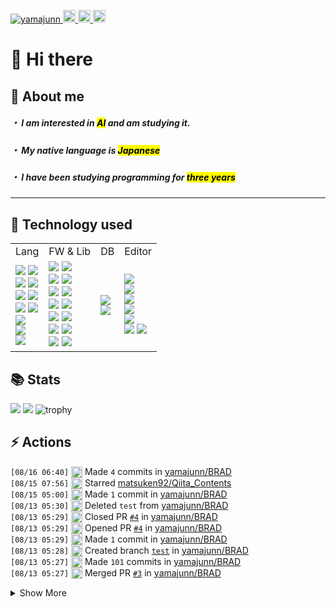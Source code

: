 <p align="left">
  <a href="https://github.com/yamajunn/yamajunn/">
    <img src="https://komarev.com/ghpvc/?username=yamajunn" alt="yamajunn" />
  </a>
  <a href="https://github.com/yamajunn">
    <img height="20" src="https://img.shields.io/github/followers/yamajunn?label=follow&logo=github&style=flat" />
  </a>
  <a href="http://qiita.com/amiton1115">
    <img height="20" src="https://qiita-badge.apiapi.app/s/amiton1115/posts.svg" />
  </a>
  <//qiita.com/amiton1115">
    <img height="20" src="https://qiita-badge.apiapi.app/s/amiton1115/contributions.svg" />
  </a>
</p>
  
# 👋 Hi there

## 📝 About me
##### ・ I am interested in <mark>AI</mark> and am studying it.
  
##### ・ My native language is <mark>Japanese</mark>
  
##### ・ I have been studying programming for <mark>three years</mark>
  
---
## 🔧 Technology used

<table>
  <tr>
    <td>Lang</td>
    <td>FW & Lib</td>
    <td>DB</td>
    <td>Editor</td>
  </tr>
  <tr>
    <td>
      <img src="https://img.shields.io/badge/python-3670A0?style=for-the-badge&logo=python&logoColor=ffdd54">
      <img src="https://img.shields.io/badge/java-%23ED8B00.svg?style=for-the-badge&logo=openjdk&logoColor=white">
      <br>
      <img src="https://img.shields.io/badge/c-%2300599C.svg?style=for-the-badge&logo=c&logoColor=white">
      <img src="https://img.shields.io/badge/typescript-%23007ACC.svg?style=for-the-badge&logo=typescript&logoColor=white">
      <br>
      <img src="https://img.shields.io/badge/html5-%23E34F26.svg?style=for-the-badge&logo=html5&logoColor=white">
      <img src="https://img.shields.io/badge/css3-%231572B6.svg?style=for-the-badge&logo=css3&logoColor=white">
      <br>
      <img src="https://img.shields.io/badge/dart-%230175C2.svg?style=for-the-badge&logo=dart&logoColor=white">
      <img src="https://img.shields.io/badge/PowerShell-%235391FE.svg?style=for-the-badge&logo=powershell&logoColor=white">
      <br>
      <img src="https://img.shields.io/badge/Windows%20Terminal-%234D4D4D.svg?style=for-the-badge&logo=windows-terminal&logoColor=white">
      <br>
      <img src="https://img.shields.io/badge/shell_script-%23121011.svg?style=for-the-badge&logo=gnu-bash&logoColor=white">
      <br>
      <img src="https://img.shields.io/badge/assembly%20script-%23000000.svg?style=for-the-badge&logo=assemblyscript&logoColor=white">
      <br>
    </td>
    <td>
      <img src="https://img.shields.io/badge/django-%23092E20.svg?style=for-the-badge&logo=django&logoColor=white">
      <img src="https://img.shields.io/badge/flask-%23000.svg?style=for-the-badge&logo=flask&logoColor=white">
      <br>
      <img src="https://img.shields.io/badge/bootstrap-%238511FA.svg?style=for-the-badge&logo=bootstrap&logoColor=white">
      <img src="https://img.shields.io/badge/Flutter-%2302569B.svg?style=for-the-badge&logo=Flutter&logoColor=white">
      <br>
      <img src="https://img.shields.io/badge/opencv-%23white.svg?style=for-the-badge&logo=opencv&logoColor=white">
      <img src="https://img.shields.io/badge/p5.js-ED225D?style=for-the-badge&logo=p5.js&logoColor=FFFFFF">
      <br>
      <img src="https://img.shields.io/badge/react-%2320232a.svg?style=for-the-badge&logo=react&logoColor=%2361DAFB">
      <img src="https://img.shields.io/badge/Keras-%23D00000.svg?style=for-the-badge&logo=Keras&logoColor=white">
      <br>
      <img src="https://img.shields.io/badge/Matplotlib-%23ffffff.svg?style=for-the-badge&logo=Matplotlib&logoColor=black">
      <img src="https://img.shields.io/badge/numpy-%23013243.svg?style=for-the-badge&logo=numpy&logoColor=white">
      <br>
      <img src="https://img.shields.io/badge/pandas-%23150458.svg?style=for-the-badge&logo=pandas&logoColor=white">
      <img src="https://img.shields.io/badge/PyTorch-%23EE4C2C.svg?style=for-the-badge&logo=PyTorch&logoColor=white">
      <br>
      <img src="https://img.shields.io/badge/scikit--learn-%23F7931E.svg?style=for-the-badge&logo=scikit-learn&logoColor=white">
      <img src="https://img.shields.io/badge/TensorFlow-%23FF6F00.svg?style=for-the-badge&logo=TensorFlow&logoColor=white">
    </td>
    <td>
      <img src="https://img.shields.io/badge/mysql-4479A1.svg?style=for-the-badge&logo=mysql&logoColor=white">
      <br>
      <img src="https://img.shields.io/badge/sqlite-%2307405e.svg?style=for-the-badge&logo=sqlite&logoColor=white">
    </td>
    <td>
      <img src="https://img.shields.io/badge/Visual%20Studio%20Code-0078d7.svg?style=for-the-badge&logo=visual-studio-code&logoColor=white">
      <br>
      <img src="https://img.shields.io/badge/Visual%20Studio-5C2D91.svg?style=for-the-badge&logo=visual-studio&logoColor=white">
      <br>
      <img src="https://img.shields.io/badge/android%20studio-346ac1?style=for-the-badge&logo=android%20studio&logoColor=white">
      <br>
      <img src="https://img.shields.io/badge/IntelliJIDEA-000000.svg?style=for-the-badge&logo=intellij-idea&logoColor=white">
      <br>
      <img src="https://img.shields.io/badge/jupyter-%23FA0F00.svg?style=for-the-badge&logo=jupyter&logoColor=white">
      <br>
      <img src="https://img.shields.io/badge/VIM-%2311AB00.svg?style=for-the-badge&logo=vim&logoColor=white">
      <img src="https://img.shields.io/badge/Xcode-007ACC?style=for-the-badge&logo=Xcode&logoColor=white">
    </td>
  </tr>
</table>
  
## 📚 Stats
![](http://github-profile-summary-cards.vercel.app/api/cards/most-commit-language?username=yamajunn&theme=slateorange)
![](http://github-profile-summary-cards.vercel.app/api/cards/productive-time?username=yamajunn&theme=slateorange&utcOffset=9)
![trophy](https://github-profile-trophy.vercel.app/?username=yamajunn&theme=discord&margin-w=15&no-bg=true&column=6&no-frame=true&rank=-?)

## ⚡️ Actions
  <!--START_SECTION:activity-->
`[08/16 06:40]` <img alt="📝" src="https://github.com/cheesits456/github-activity-readme/raw/master/icons/commit.png" align="top" height="18"> Made `4` commits in [yamajunn/BRAD](https://github.com/yamajunn/BRAD)  
`[08/15 07:56]` <img alt="⭐" src="https://github.com/cheesits456/github-activity-readme/raw/master/icons/star.png" align="top" height="18"> Starred [matsuken92/Qiita_Contents](https://github.com/matsuken92/Qiita_Contents)  
`[08/15 05:00]` <img alt="📝" src="https://github.com/cheesits456/github-activity-readme/raw/master/icons/commit.png" align="top" height="18"> Made `1` commit in [yamajunn/BRAD](https://github.com/yamajunn/BRAD)  
`[08/13 05:30]` <img alt="❌" src="https://github.com/cheesits456/github-activity-readme/raw/master/icons/delete.png" align="top" height="18"> Deleted `test` from [yamajunn/BRAD](https://github.com/yamajunn/BRAD)  
`[08/13 05:29]` <img alt="❌" src="https://github.com/cheesits456/github-activity-readme/raw/master/icons/pr-close.png" align="top" height="18"> Closed PR [`#4`](https://github.com//yamajunn/BRAD/pull/4 'Update README.md with additional crafting options') in [yamajunn/BRAD](https://github.com/yamajunn/BRAD)  
`[08/13 05:29]` <img alt="✅" src="https://github.com/cheesits456/github-activity-readme/raw/master/icons/pr-open.png" align="top" height="18"> Opened PR [`#4`](https://github.com//yamajunn/BRAD/pull/4 'Update README.md with additional crafting options') in [yamajunn/BRAD](https://github.com/yamajunn/BRAD)  
`[08/13 05:29]` <img alt="📝" src="https://github.com/cheesits456/github-activity-readme/raw/master/icons/commit.png" align="top" height="18"> Made `1` commit in [yamajunn/BRAD](https://github.com/yamajunn/BRAD)  
`[08/13 05:28]` <img alt="📂" src="https://github.com/cheesits456/github-activity-readme/raw/master/icons/create-branch.png" align="top" height="18"> Created branch [`test`](https://github.com/yamajunn/BRAD/tree/test) in [yamajunn/BRAD](https://github.com/yamajunn/BRAD)  
`[08/13 05:27]` <img alt="📝" src="https://github.com/cheesits456/github-activity-readme/raw/master/icons/commit.png" align="top" height="18"> Made `101` commits in [yamajunn/BRAD](https://github.com/yamajunn/BRAD)  
`[08/13 05:27]` <img alt="🎉" src="https://github.com/cheesits456/github-activity-readme/raw/master/icons/merge.png" align="top" height="18"> Merged PR [`#3`](https://github.com//yamajunn/BRAD/pull/3 'Feature/new caputure screen keys') in [yamajunn/BRAD](https://github.com/yamajunn/BRAD)  

<details><summary>Show More</summary>

`[08/13 05:26]` <img alt="✅" src="https://github.com/cheesits456/github-activity-readme/raw/master/icons/pr-open.png" align="top" height="18"> Opened PR [`#3`](https://github.com//yamajunn/BRAD/pull/3 'Feature/new caputure screen keys') in [yamajunn/BRAD](https://github.com/yamajunn/BRAD)  
`[08/12 07:24]` <img alt="📝" src="https://github.com/cheesits456/github-activity-readme/raw/master/icons/commit.png" align="top" height="18"> Made `40` commits in [yamajunn/BRAD](https://github.com/yamajunn/BRAD)  
`[08/09 17:54]` <img alt="📝" src="https://github.com/cheesits456/github-activity-readme/raw/master/icons/commit.png" align="top" height="18"> Made `7` commits in [yamajunn/yamajunn](https://github.com/yamajunn/yamajunn)  
`[08/09 16:33]` <img alt="📝" src="https://github.com/cheesits456/github-activity-readme/raw/master/icons/commit.png" align="top" height="18"> Made `57` commits in [yamajunn/BRAD](https://github.com/yamajunn/BRAD)  
`[08/09 07:59]` <img alt="📂" src="https://github.com/cheesits456/github-activity-readme/raw/master/icons/create-branch.png" align="top" height="18"> Created branch [`feature/NewCaputureScreenKeys`](https://github.com/yamajunn/BRAD/tree/feature/NewCaputureScreenKeys) in [yamajunn/BRAD](https://github.com/yamajunn/BRAD)  
`[08/09 06:31]` <img alt="📝" src="https://github.com/cheesits456/github-activity-readme/raw/master/icons/commit.png" align="top" height="18"> Made `78` commits in [yamajunn/BRAD](https://github.com/yamajunn/BRAD)  
`[08/02 07:15]` <img alt="🎉" src="https://github.com/cheesits456/github-activity-readme/raw/master/icons/merge.png" align="top" height="18"> Merged PR [`#2`](https://github.com//yamajunn/BRAD/pull/2 'Feature/delete video save') in [yamajunn/BRAD](https://github.com/yamajunn/BRAD)  
`[08/02 07:13]` <img alt="✅" src="https://github.com/cheesits456/github-activity-readme/raw/master/icons/pr-open.png" align="top" height="18"> Opened PR [`#2`](https://github.com//yamajunn/BRAD/pull/2 'Feature/delete video save') in [yamajunn/BRAD](https://github.com/yamajunn/BRAD)  
`[08/02 07:12]` <img alt="📝" src="https://github.com/cheesits456/github-activity-readme/raw/master/icons/commit.png" align="top" height="18"> Made `17` commits in [yamajunn/BRAD](https://github.com/yamajunn/BRAD)  
`[07/26 09:55]` <img alt="⭐" src="https://github.com/cheesits456/github-activity-readme/raw/master/icons/star.png" align="top" height="18"> Starred [ildoonet/gpt-researcher](https://github.com/ildoonet/gpt-researcher)  
`[07/26 09:51]` <img alt="📝" src="https://github.com/cheesits456/github-activity-readme/raw/master/icons/commit.png" align="top" height="18"> Made `7` commits in [yamajunn/BRAD](https://github.com/yamajunn/BRAD)  
`[07/26 04:36]` <img alt="🎉" src="https://github.com/cheesits456/github-activity-readme/raw/master/icons/merge.png" align="top" height="18"> Merged PR [`#1`](https://github.com//yamajunn/BRAD/pull/1 'Feature/delete video save') in [yamajunn/BRAD](https://github.com/yamajunn/BRAD)  
`[07/26 04:36]` <img alt="✅" src="https://github.com/cheesits456/github-activity-readme/raw/master/icons/pr-open.png" align="top" height="18"> Opened PR [`#1`](https://github.com//yamajunn/BRAD/pull/1 'Feature/delete video save') in [yamajunn/BRAD](https://github.com/yamajunn/BRAD)  
`[07/26 04:35]` <img alt="📝" src="https://github.com/cheesits456/github-activity-readme/raw/master/icons/commit.png" align="top" height="18"> Made `5` commits in [yamajunn/BRAD](https://github.com/yamajunn/BRAD)  
`[07/25 14:32]` <img alt="📂" src="https://github.com/cheesits456/github-activity-readme/raw/master/icons/create-branch.png" align="top" height="18"> Created branch [`feature/DeleteVideoSave`](https://github.com/yamajunn/BRAD/tree/feature/DeleteVideoSave) in [yamajunn/BRAD](https://github.com/yamajunn/BRAD)  
`[07/25 13:52]` <img alt="📝" src="https://github.com/cheesits456/github-activity-readme/raw/master/icons/commit.png" align="top" height="18"> Made `21` commits in [yamajunn/BRAD](https://github.com/yamajunn/BRAD)  
`[07/20 01:41]` <img alt="📝" src="https://github.com/cheesits456/github-activity-readme/raw/master/icons/commit.png" align="top" height="18"> Made `1` commit in [yamajunn/yamajunn](https://github.com/yamajunn/yamajunn)  
`[07/19 06:15]` <img alt="📝" src="https://github.com/cheesits456/github-activity-readme/raw/master/icons/commit.png" align="top" height="18"> Made `1` commit in [yamajunn/StringMath](https://github.com/yamajunn/StringMath)  
`[07/19 06:01]` <img alt="⭐" src="https://github.com/cheesits456/github-activity-readme/raw/master/icons/star.png" align="top" height="18"> Starred [deeprajsinghsisodiya/Flutter-Dev-Discord-Tips-Tricks.](https://github.com/deeprajsinghsisodiya/Flutter-Dev-Discord-Tips-Tricks.)  
`[07/19 06:00]` <img alt="⭐" src="https://github.com/cheesits456/github-activity-readme/raw/master/icons/star.png" align="top" height="18"> Starred [CG-AA/Wool](https://github.com/CG-AA/Wool)  
`[07/19 05:56]` <img alt="⭐" src="https://github.com/cheesits456/github-activity-readme/raw/master/icons/star.png" align="top" height="18"> Starred [Mekasniz/Discord-Raider](https://github.com/Mekasniz/Discord-Raider)  
`[07/19 02:56]` <img alt="📝" src="https://github.com/cheesits456/github-activity-readme/raw/master/icons/commit.png" align="top" height="18"> Made `7` commits in [yamajunn/yamajunn](https://github.com/yamajunn/yamajunn)  
`[07/19 02:15]` <img alt="✅" src="https://github.com/cheesits456/github-activity-readme/raw/master/icons/pr-open.png" align="top" height="18"> Opened PR [`#5`](https://github.com//yufukui-m/vanxxx-server/pull/5 'yamazaki test') in [yufukui-m/vanxxx-server](https://github.com/yufukui-m/vanxxx-server)  
`[07/19 02:15]` <img alt="📝" src="https://github.com/cheesits456/github-activity-readme/raw/master/icons/commit.png" align="top" height="18"> Made `1` commit in [yufukui-m/vanxxx-server](https://github.com/yufukui-m/vanxxx-server)  
`[07/19 02:14]` <img alt="📂" src="https://github.com/cheesits456/github-activity-readme/raw/master/icons/create-branch.png" align="top" height="18"> Created branch [`yamazaki-test`](https://github.com/yufukui-m/vanxxx-server/tree/yamazaki-test) in [yufukui-m/vanxxx-server](https://github.com/yufukui-m/vanxxx-server)  
`[07/19 02:10]` <img alt="📝" src="https://github.com/cheesits456/github-activity-readme/raw/master/icons/commit.png" align="top" height="18"> Made `11` commits in [yamajunn/yamajunn](https://github.com/yamajunn/yamajunn)  
`[07/18 08:37]` <img alt="📝" src="https://github.com/cheesits456/github-activity-readme/raw/master/icons/commit.png" align="top" height="18"> Made `3` commits in [yamajunn/StringMath](https://github.com/yamajunn/StringMath)  
`[07/18 08:20]` <img alt="⭐" src="https://github.com/cheesits456/github-activity-readme/raw/master/icons/star.png" align="top" height="18"> Starred [yamajunn/BRAD](https://github.com/yamajunn/BRAD)  
`[07/18 08:20]` <img alt="⭐" src="https://github.com/cheesits456/github-activity-readme/raw/master/icons/star.png" align="top" height="18"> Starred [yamajunn/BRAD](https://github.com/yamajunn/BRAD)  
`[07/18 08:20]` <img alt="⭐" src="https://github.com/cheesits456/github-activity-readme/raw/master/icons/star.png" align="top" height="18"> Starred [yamajunn/BRAD](https://github.com/yamajunn/BRAD)  
`[07/18 08:07]` <img alt="📝" src="https://github.com/cheesits456/github-activity-readme/raw/master/icons/commit.png" align="top" height="18"> Made `4` commits in [yamajunn/IRAD](https://github.com/yamajunn/IRAD)  
`[07/18 04:02]` <img alt="📝" src="https://github.com/cheesits456/github-activity-readme/raw/master/icons/commit.png" align="top" height="18"> Made `3` commits in [yamajunn/yamajunn](https://github.com/yamajunn/yamajunn)  
`[07/17 10:56]` <img alt="📝" src="https://github.com/cheesits456/github-activity-readme/raw/master/icons/commit.png" align="top" height="18"> Made `7` commits in [yamajunn/IRAD](https://github.com/yamajunn/IRAD)  
`[07/14 06:35]` <img alt="⭐" src="https://github.com/cheesits456/github-activity-readme/raw/master/icons/star.png" align="top" height="18"> Starred [sp614x/optifine](https://github.com/sp614x/optifine)  
`[07/13 02:49]` <img alt="⭐" src="https://github.com/cheesits456/github-activity-readme/raw/master/icons/star.png" align="top" height="18"> Starred [lszomoru/winget-pkgs](https://github.com/lszomoru/winget-pkgs)  
`[07/13 02:47]` <img alt="⭐" src="https://github.com/cheesits456/github-activity-readme/raw/master/icons/star.png" align="top" height="18"> Starred [microsoft/vscode](https://github.com/microsoft/vscode)  
`[07/13 02:47]` <img alt="⭐" src="https://github.com/cheesits456/github-activity-readme/raw/master/icons/star.png" align="top" height="18"> Starred [microsoft/AI](https://github.com/microsoft/AI)  
`[07/12 04:21]` <img alt="📝" src="https://github.com/cheesits456/github-activity-readme/raw/master/icons/commit.png" align="top" height="18"> Made `1` commit in [yamajunn/yamajunn](https://github.com/yamajunn/yamajunn)  
`[07/12 03:21]` <img alt="📝" src="https://github.com/cheesits456/github-activity-readme/raw/master/icons/commit.png" align="top" height="18"> Made `1` commit in [yamajunn/StringMath](https://github.com/yamajunn/StringMath)  
`[07/12 03:16]` <img alt="📝" src="https://github.com/cheesits456/github-activity-readme/raw/master/icons/commit.png" align="top" height="18"> Made `2` commits in [yamajunn/IRAD](https://github.com/yamajunn/IRAD)  
`[07/09 07:20]` <img alt="📝" src="https://github.com/cheesits456/github-activity-readme/raw/master/icons/commit.png" align="top" height="18"> Made `1` commit in [yamajunn/StringMath](https://github.com/yamajunn/StringMath)  
`[07/09 06:48]` <img alt="📂" src="https://github.com/cheesits456/github-activity-readme/raw/master/icons/create-branch.png" align="top" height="18"> Created branch [`main`](https://github.com/yamajunn/StringMath/tree/main) in [yamajunn/StringMath](https://github.com/yamajunn/StringMath)  
`[07/09 06:47]` <img alt="➕" src="https://github.com/cheesits456/github-activity-readme/raw/master/icons/create-repo.png" align="top" height="18"> Created repository [yamajunn/StringMath](https://github.com/yamajunn/StringMath)  
`[07/09 06:22]` <img alt="📝" src="https://github.com/cheesits456/github-activity-readme/raw/master/icons/commit.png" align="top" height="18"> Made `4` commits in [yamajunn/IRAD](https://github.com/yamajunn/IRAD)  
`[07/03 10:49]` <img alt="📝" src="https://github.com/cheesits456/github-activity-readme/raw/master/icons/commit.png" align="top" height="18"> Made `2` commits in [yamajunn/Hypixel_Discord_Bot](https://github.com/yamajunn/Hypixel_Discord_Bot)  
`[07/02 17:26]` <img alt="📝" src="https://github.com/cheesits456/github-activity-readme/raw/master/icons/commit.png" align="top" height="18"> Made `1` commit in [yamajunn/Hypixel_Antico_Overlay](https://github.com/yamajunn/Hypixel_Antico_Overlay)  
`[07/02 11:53]` <img alt="📝" src="https://github.com/cheesits456/github-activity-readme/raw/master/icons/commit.png" align="top" height="18"> Made `1` commit in [yamajunn/yamajunn](https://github.com/yamajunn/yamajunn)  

</details>
<!--END_SECTION:activity-->

